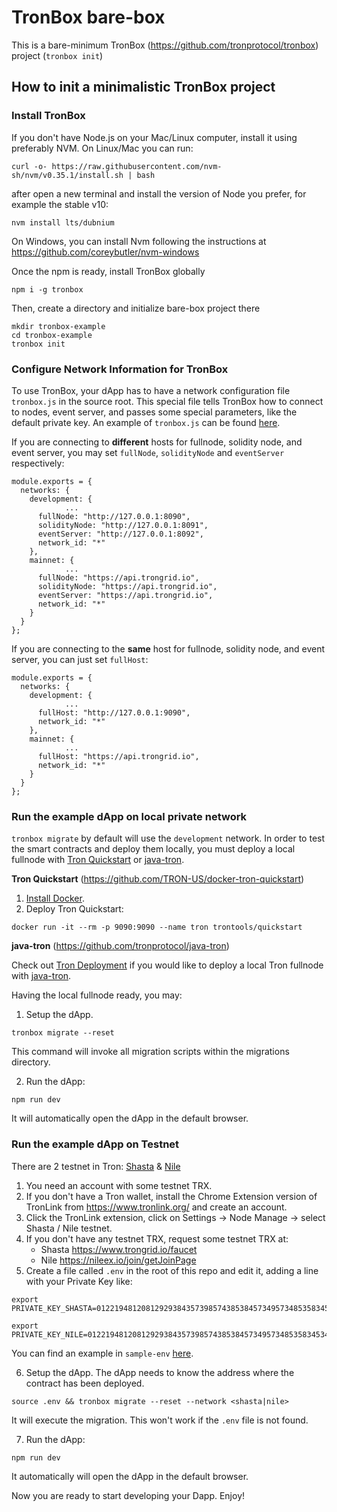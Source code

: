 # TronBox bare-box

This is a bare-minimum TronBox (https://github.com/tronprotocol/tronbox)  project (`tronbox init`)

## How to init a minimalistic TronBox project

### Install TronBox

If you don't have Node.js on your Mac/Linux computer, install it using preferably NVM. On Linux/Mac you can run:

```
curl -o- https://raw.githubusercontent.com/nvm-sh/nvm/v0.35.1/install.sh | bash
```

after open a new terminal and install the version of Node you prefer, for example the stable v10:

```
nvm install lts/dubnium
```

On Windows, you can install Nvm following the instructions at
https://github.com/coreybutler/nvm-windows



Once the npm is ready, install TronBox globally

```
npm i -g tronbox
```

Then, create a directory and initialize bare-box project there
```
mkdir tronbox-example
cd tronbox-example
tronbox init
```

### Configure Network Information for TronBox

To use TronBox, your dApp has to have a network configuration file `tronbox.js` in the source root. This special file tells TronBox how to connect to nodes, event server, and passes some special parameters, like the default private key. An example of `tronbox.js` can be found [here](https://github.com/Tronbox-boxes/bare-box/blob/master/tronbox.js). 

If you are connecting to **different** hosts for fullnode, solidity node, and event server, you may set `fullNode`, `solidityNode` and `eventServer` respectively:

```
module.exports = {
  networks: {
    development: {
			...
      fullNode: "http://127.0.0.1:8090",
      solidityNode: "http://127.0.0.1:8091",
      eventServer: "http://127.0.0.1:8092",
      network_id: "*"
    },
    mainnet: {
			...
      fullNode: "https://api.trongrid.io",
      solidityNode: "https://api.trongrid.io",
      eventServer: "https://api.trongrid.io",
      network_id: "*"
    }
  }
};
```

If you are connecting to the **same** host for fullnode, solidity node, and event server, you can just set `fullHost`:

```
module.exports = {
  networks: {
    development: {
			...
      fullHost: "http://127.0.0.1:9090",
      network_id: "*"
    },
    mainnet: {
			...
      fullHost: "https://api.trongrid.io",
      network_id: "*"
    }
  }
};
```

### Run the example dApp on local private network

`tronbox migrate` by default will use the `development` network. In order to test the smart contracts and deploy them locally, you must deploy a local fullnode with [Tron Quickstart](https://github.com/TRON-US/docker-tron-quickstart) or [java-tron](https://github.com/tronprotocol/java-tron).

**Tron Quickstart** (https://github.com/TRON-US/docker-tron-quickstart) 

1. [Install Docker](https://docs.docker.com/install/).
2. Deploy Tron Quickstart:

```
docker run -it --rm -p 9090:9090 --name tron trontools/quickstart
```

**java-tron** (https://github.com/tronprotocol/java-tron)

Check out [Tron Deployment](https://tronprotocol.github.io/documentation-en/developers/deployment/) if you would like to deploy a local Tron fullnode with [java-tron](https://github.com/tronprotocol/java-tron).



Having the local fullnode ready, you may:

1. Setup the dApp.

```
tronbox migrate --reset
```

This command will invoke all migration scripts within the migrations directory.

2. Run the dApp:

```
npm run dev
```

It will automatically open the dApp in the default browser.

### Run the example dApp on Testnet

There are 2 testnet in Tron: [Shasta](https://www.trongrid.io/shasta/) & [Nile](https://nileex.io/)

1. You need an account with some testnet TRX.
2. If you don't have a Tron wallet, install the Chrome Extension version of TronLink from https://www.tronlink.org/ and create an account.
3. Click the TronLink extension, click on Settings -> Node Manage -> select Shasta / Nile testnet.
4. If you don't have any testnet TRX, request some testnet TRX at:
   - Shasta https://www.trongrid.io/faucet 
   - Nile https://nileex.io/join/getJoinPage 
5. Create a file called `.env` in the root of this repo and edit it, adding a line with your Private Key like:

```
export PRIVATE_KEY_SHASTA=0122194812081292938435739857438538457349573485358345345934583554
```

```
export PRIVATE_KEY_NILE=0122194812081292938435739857438538457349573485358345345934583554
```

You can find an example in `sample-env` [here](https://github.com/Tronbox-boxes/bare-box/blob/master/sample-env).

6. Setup the dApp. The dApp needs to know the address where the contract has been deployed. 

```
source .env && tronbox migrate --reset --network <shasta|nile>
```

It will execute the migration. This won't work if the `.env` file is not found.

7. Run the dApp:

```
npm run dev
```

It automatically will open the dApp in the default browser.



Now you are ready to start developing your Dapp. Enjoy!